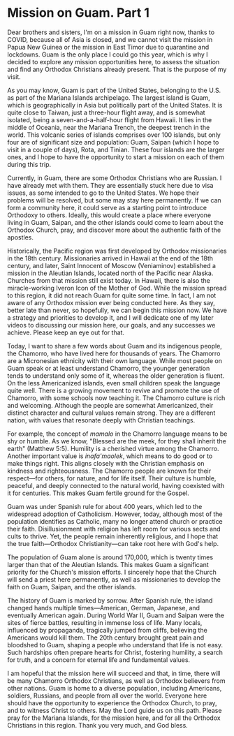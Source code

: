 # Mission on Guam. Part 1

Dear brothers and sisters, I'm on a mission in Guam right now, thanks to COVID, because all of Asia is closed, and we cannot visit the mission in Papua New Guinea or the mission in East Timor due to quarantine and lockdowns. Guam is the only place I could go this year, which is why I decided to explore any mission opportunities here, to assess the situation and find any Orthodox Christians already present. That is the purpose of my visit.

As you may know, Guam is part of the United States, belonging to the U.S. as part of the Mariana Islands archipelago. The largest island is Guam, which is geographically in Asia but politically part of the United States. It is quite close to Taiwan, just a three-hour flight away, and is somewhat isolated, being a seven-and-a-half-hour flight from Hawaii. It lies in the middle of Oceania, near the Mariana Trench, the deepest trench in the world. This volcanic series of islands comprises over 100 islands, but only four are of significant size and population: Guam, Saipan (which I hope to visit in a couple of days), Rota, and Tinian. These four islands are the larger ones, and I hope to have the opportunity to start a mission on each of them during this trip.

Currently, in Guam, there are some Orthodox Christians who are Russian. I have already met with them. They are essentially stuck here due to visa issues, as some intended to go to the United States. We hope their problems will be resolved, but some may stay here permanently. If we can form a community here, it could serve as a starting point to introduce Orthodoxy to others. Ideally, this would create a place where everyone living in Guam, Saipan, and the other islands could come to learn about the Orthodox Church, pray, and discover more about the authentic faith of the apostles.

Historically, the Pacific region was first developed by Orthodox missionaries in the 18th century. Missionaries arrived in Hawaii at the end of the 18th century, and later, Saint Innocent of Moscow (Veniaminov) established a mission in the Aleutian Islands, located north of the Pacific near Alaska. Churches from that mission still exist today. In Hawaii, there is also the miracle-working Iveron Icon of the Mother of God. While the mission spread to this region, it did not reach Guam for quite some time. In fact, I am not aware of any Orthodox mission ever being conducted here. As they say, better late than never, so hopefully, we can begin this mission now. We have a strategy and priorities to develop it, and I will dedicate one of my later videos to discussing our mission here, our goals, and any successes we achieve. Please keep an eye out for that.

Today, I want to share a few words about Guam and its indigenous people, the Chamorro, who have lived here for thousands of years. The Chamorro are a Micronesian ethnicity with their own language. While most people on Guam speak or at least understand Chamorro, the younger generation tends to understand only some of it, whereas the older generation is fluent. On the less Americanized islands, even small children speak the language quite well. There is a growing movement to revive and promote the use of Chamorro, with some schools now teaching it. The Chamorro culture is rich and welcoming. Although the people are somewhat Americanized, their distinct character and cultural values remain strong. They are a different nation, with values that resonate deeply with Christian teachings.

For example, the concept of *mamalo* in the Chamorro language means to be shy or humble. As we know, "Blessed are the meek, for they shall inherit the earth" (Matthew 5:5). Humility is a cherished virtue among the Chamorro. Another important value is *inafa'maolek*, which means to do good or to make things right. This aligns closely with the Christian emphasis on kindness and righteousness. The Chamorro people are known for their respect—for others, for nature, and for life itself. Their culture is humble, peaceful, and deeply connected to the natural world, having coexisted with it for centuries. This makes Guam fertile ground for the Gospel.

Guam was under Spanish rule for about 400 years, which led to the widespread adoption of Catholicism. However, today, although most of the population identifies as Catholic, many no longer attend church or practice their faith. Disillusionment with religion has left room for various sects and cults to thrive. Yet, the people remain inherently religious, and I hope that the true faith—Orthodox Christianity—can take root here with God's help.

The population of Guam alone is around 170,000, which is twenty times larger than that of the Aleutian Islands. This makes Guam a significant priority for the Church's mission efforts. I sincerely hope that the Church will send a priest here permanently, as well as missionaries to develop the faith on Guam, Saipan, and the other islands.

The history of Guam is marked by sorrow. After Spanish rule, the island changed hands multiple times—American, German, Japanese, and eventually American again. During World War II, Guam and Saipan were the sites of fierce battles, resulting in immense loss of life. Many locals, influenced by propaganda, tragically jumped from cliffs, believing the Americans would kill them. The 20th century brought great pain and bloodshed to Guam, shaping a people who understand that life is not easy. Such hardships often prepare hearts for Christ, fostering humility, a search for truth, and a concern for eternal life and fundamental values.

I am hopeful that the mission here will succeed and that, in time, there will be many Chamorro Orthodox Christians, as well as Orthodox believers from other nations. Guam is home to a diverse population, including Americans, soldiers, Russians, and people from all over the world. Everyone here should have the opportunity to experience the Orthodox Church, to pray, and to witness Christ to others. May the Lord guide us on this path. Please pray for the Mariana Islands, for the mission here, and for all the Orthodox Christians in this region. Thank you very much, and God bless.

